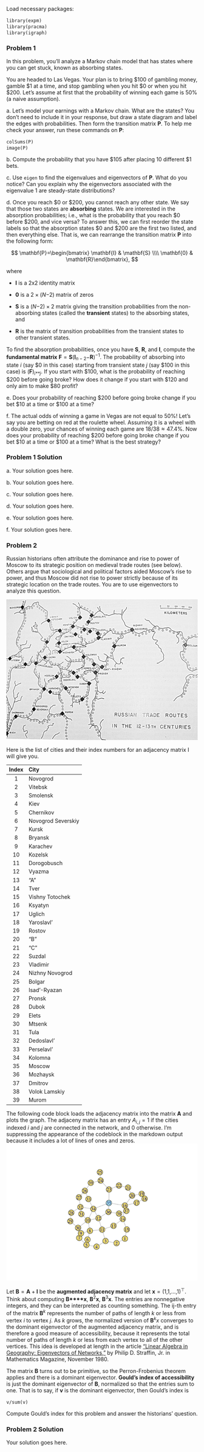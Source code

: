 Load necessary packages:

    library(expm)
    library(pracma)
    library(igraph)

### Problem 1

In this problem, you’ll analyze a Markov chain model that has states
where you can get stuck, known as absorbing states.

You are headed to Las Vegas. Your plan is to bring $100 of gambling
money, gamble $1 at a time, and stop gambling when you hit $0 or when
you hit $200. Let’s assume at first that the probability of winning each
game is 50% (a naive assumption).

a\. Let’s model your earnings with a Markov chain. What are the states?
You don’t need to include it in your response, but draw a state diagram
and label the edges with probabilities. Then form the transition matrix
**P**. To help me check your answer, run these commands on **P**:

    colSums(P)
    image(P)

b\. Compute the probability that you have $105 after placing 10
different $1 bets.

c\. Use `eigen` to find the eigenvalues and eigenvectors of **P**. What
do you notice? Can you explain why the eigenvectors associated with the
eigenvalue 1 are steady-state distributions?

d\. Once you reach $0 or $200, you cannot reach any other state. We say
that those two states are **absorbing** states. We are interested in the
absorption probabilities; i.e., what is the probability that you reach
$0 before $200, and vice versa? To answer this, we can first reorder the
state labels so that the absorption states $0 and $200 are the first two
listed, and then everything else. That is, we can rearrange the
transition matrix **P** into the following form:

$$
\mathbf{P}=\begin{bmatrix} \mathbf{I} & \mathbf{S} \\\\ \mathbf{0}  & \mathbf{R}\end{bmatrix},
$$

where

-   **I** is a 2x2 identity matrix

-   **0** is a 2 × (*N*−2) matrix of zeros

-   **S** is a (*N*−2) × 2 matrix giving the transition probabilities
    from the non-absorbing states (called the **transient** states) to
    the absorbing states, and

-   **R** is the matrix of transition probabilities from the transient
    states to other transient states.

To find the absorption probabilities, once you have **S**, **R**, and
**I**, compute the **fundamental matrix**
**F** = **S**(**I**<sub>*n* − 2</sub>−**R**)<sup>−1</sup>. The
probability of absorbing into state *i* (say $0 in this case) starting
from transient state *j* (say $100 in this case) is
(**F**)<sub>*i**j*</sub>. If you start with $100, what is the
probability of reaching $200 before going broke? How does it change if
you start with $120 and only aim to make $80 profit?

e\. Does your probability of reaching $200 before going broke change if
you bet $10 at a time or $100 at a time?

f\. The actual odds of winning a game in Vegas are not equal to 50%!
Let’s say you are betting on red at the roulette wheel. Assuming it is a
wheel with a double zero, your chances of winning each game are
18/38 ≈ 47.4%. Now does your probability of reaching $200 before going
broke change if you bet $10 at a time or $100 at a time? What is the
best strategy?

### Problem 1 Solution

a\. Your solution goes here.

b\. Your solution goes here.

c\. Your solution goes here.

d\. Your solution goes here.

e\. Your solution goes here.

f\. Your solution goes here.

### Problem 2

Russian historians often attribute the dominance and rise to power of
Moscow to its strategic position on medieval trade routes (see below).
Others argue that sociological and political factors aided Moscow’s rise
to power, and thus Moscow did not rise to power strictly because of its
strategic location on the trade routes. You are to use eigenvectors to
analyze this question.

![](route.png)

Here is the list of cities and their index numbers for an adjacency
matrix I will give you.

<table>
<thead>
<tr class="header">
<th style="text-align: center;">Index</th>
<th style="text-align: left;">City</th>
</tr>
</thead>
<tbody>
<tr class="odd">
<td style="text-align: center;">1</td>
<td style="text-align: left;">Novogrod</td>
</tr>
<tr class="even">
<td style="text-align: center;">2</td>
<td style="text-align: left;">Vitebsk</td>
</tr>
<tr class="odd">
<td style="text-align: center;">3</td>
<td style="text-align: left;">Smolensk</td>
</tr>
<tr class="even">
<td style="text-align: center;">4</td>
<td style="text-align: left;">Kiev</td>
</tr>
<tr class="odd">
<td style="text-align: center;">5</td>
<td style="text-align: left;">Chernikov</td>
</tr>
<tr class="even">
<td style="text-align: center;">6</td>
<td style="text-align: left;">Novogrod Severskiy</td>
</tr>
<tr class="odd">
<td style="text-align: center;">7</td>
<td style="text-align: left;">Kursk</td>
</tr>
<tr class="even">
<td style="text-align: center;">8</td>
<td style="text-align: left;">Bryansk</td>
</tr>
<tr class="odd">
<td style="text-align: center;">9</td>
<td style="text-align: left;">Karachev</td>
</tr>
<tr class="even">
<td style="text-align: center;">10</td>
<td style="text-align: left;">Kozelsk</td>
</tr>
<tr class="odd">
<td style="text-align: center;">11</td>
<td style="text-align: left;">Dorogobusch</td>
</tr>
<tr class="even">
<td style="text-align: center;">12</td>
<td style="text-align: left;">Vyazma</td>
</tr>
<tr class="odd">
<td style="text-align: center;">13</td>
<td style="text-align: left;">“A”</td>
</tr>
<tr class="even">
<td style="text-align: center;">14</td>
<td style="text-align: left;">Tver</td>
</tr>
<tr class="odd">
<td style="text-align: center;">15</td>
<td style="text-align: left;">Vishny Totochek</td>
</tr>
<tr class="even">
<td style="text-align: center;">16</td>
<td style="text-align: left;">Ksyatyn</td>
</tr>
<tr class="odd">
<td style="text-align: center;">17</td>
<td style="text-align: left;">Uglich</td>
</tr>
<tr class="even">
<td style="text-align: center;">18</td>
<td style="text-align: left;">Yaroslavl’</td>
</tr>
<tr class="odd">
<td style="text-align: center;">19</td>
<td style="text-align: left;">Rostov</td>
</tr>
<tr class="even">
<td style="text-align: center;">20</td>
<td style="text-align: left;">“B”</td>
</tr>
<tr class="odd">
<td style="text-align: center;">21</td>
<td style="text-align: left;">“C”</td>
</tr>
<tr class="even">
<td style="text-align: center;">22</td>
<td style="text-align: left;">Suzdal</td>
</tr>
<tr class="odd">
<td style="text-align: center;">23</td>
<td style="text-align: left;">Vladimir</td>
</tr>
<tr class="even">
<td style="text-align: center;">24</td>
<td style="text-align: left;">Nizhny Novogrod</td>
</tr>
<tr class="odd">
<td style="text-align: center;">25</td>
<td style="text-align: left;">Bolgar</td>
</tr>
<tr class="even">
<td style="text-align: center;">26</td>
<td style="text-align: left;">Isad’-Ryazan</td>
</tr>
<tr class="odd">
<td style="text-align: center;">27</td>
<td style="text-align: left;">Pronsk</td>
</tr>
<tr class="even">
<td style="text-align: center;">28</td>
<td style="text-align: left;">Dubok</td>
</tr>
<tr class="odd">
<td style="text-align: center;">29</td>
<td style="text-align: left;">Elets</td>
</tr>
<tr class="even">
<td style="text-align: center;">30</td>
<td style="text-align: left;">Mtsenk</td>
</tr>
<tr class="odd">
<td style="text-align: center;">31</td>
<td style="text-align: left;">Tula</td>
</tr>
<tr class="even">
<td style="text-align: center;">32</td>
<td style="text-align: left;">Dedoslavl’</td>
</tr>
<tr class="odd">
<td style="text-align: center;">33</td>
<td style="text-align: left;">Perselavl’</td>
</tr>
<tr class="even">
<td style="text-align: center;">34</td>
<td style="text-align: left;">Kolomna</td>
</tr>
<tr class="odd">
<td style="text-align: center;">35</td>
<td style="text-align: left;">Moscow</td>
</tr>
<tr class="even">
<td style="text-align: center;">36</td>
<td style="text-align: left;">Mozhaysk</td>
</tr>
<tr class="odd">
<td style="text-align: center;">37</td>
<td style="text-align: left;">Dmitrov</td>
</tr>
<tr class="even">
<td style="text-align: center;">38</td>
<td style="text-align: left;">Volok Lamskiy</td>
</tr>
<tr class="odd">
<td style="text-align: center;">39</td>
<td style="text-align: left;">Murom</td>
</tr>
</tbody>
</table>

The following code block loads the adjacency matrix into the matrix
**A** and plots the graph. The adjaceny matrix has an entry
*A*<sub>*i*, *j*</sub> = 1 if the cities indexed *i* and *j* are
connected in the network, and 0 otherwise. I’m suppressing the
appearance of the codeblock in the markdown output because it includes a
lot of lines of ones and zeros.
![](Pset-Eigenvalues-II_files/figure-markdown_strict/unnamed-chunk-3-1.png)

Let **B** = **A** + **I** be the **augmented adjacency matrix** and let
**x** = (1,1,…,1)<sup>⊤</sup>. Think about computing **B****x**,
**B**<sup>2</sup>**x**, **B**<sup>3</sup>**x**. The entries are
nonnegative integers, and they can be interpreted as counting something.
The ij-th entry of the matrix **B**<sup>*k*</sup> represents the number
of paths of length *k* or less from vertex *i* to vertex *j*. As *k*
grows, the normalized version of **B**<sup>*k*</sup>*x* converges to the
dominant eigenvector of the augmented adjacency matrix, and is therefore
a good measure of accessibility, because it represents the total number
of paths of length *k* or less from each vertex to all of the other
vertices. This idea is developed at length in the article [“Linear
Algebra in Geography: Eigenvectors of
Networks,”](http://www.jstor.org/stable/2689388?seq=1#page_scan_tab_contents)
by Philip D. Straffin, Jr. in Mathematics Magazine, November 1980.

The matrix **B** turns out to be primitive, so the Perron-Frobenius
theorem applies and there is a dominant eigenvector. **Gould’s index of
accessibility** is just the dominant eigenvector of **B**, normalized so
that the entries sum to one. That is to say, if **v** is the dominant
eigenvector, then Gould’s index is

    v/sum(v)

Compute Gould’s index for this problem and answer the historians’
question.

### Problem 2 Solution

Your solution goes here.
